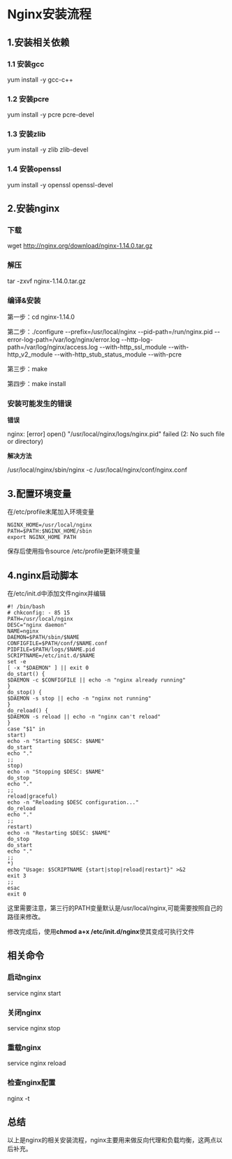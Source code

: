 # Nginx安装流程

## 1.安装相关依赖

### 1.1 安装gcc

yum install -y gcc-c++

### 1.2 安装pcre

yum install -y pcre pcre-devel

### 1.3 安装zlib

yum install -y zlib zlib-devel

### 1.4 安装openssl

yum install -y openssl openssl-devel



## 2.安装nginx

### 下载

wget http://nginx.org/download/nginx-1.14.0.tar.gz

### 解压

tar -zxvf nginx-1.14.0.tar.gz

### 编译&安装

第一步：cd nginx-1.14.0

第二步：./configure --prefix=/usr/local/nginx --pid-path=/run/nginx.pid --error-log-path=/var/log/nginx/error.log --http-log-path=/var/log/nginx/access.log  --with-http_ssl_module --with-http_v2_module --with-http_stub_status_module --with-pcre

第三步：make

第四步：make install

### 安装可能发生的错误

**错误**

nginx: [error] open() "/usr/local/nginx/logs/nginx.pid" failed (2: No such file or directory)

**解决方法**

 /usr/local/nginx/sbin/nginx -c /usr/local/nginx/conf/nginx.conf



## 3.配置环境变量

在/etc/profile末尾加入环境变量

```
NGINX_HOME=/usr/local/nginx
PATH=$PATH:$NGINX_HOME/sbin
export NGINX_HOME PATH
```

保存后使用指令source /etc/profile更新环境变量



## 4.nginx启动脚本

在/etc/init.d中添加文件nginx并编辑

````
#! /bin/bash
# chkconfig: - 85 15
PATH=/usr/local/nginx
DESC="nginx daemon"
NAME=nginx
DAEMON=$PATH/sbin/$NAME
CONFIGFILE=$PATH/conf/$NAME.conf
PIDFILE=$PATH/logs/$NAME.pid
SCRIPTNAME=/etc/init.d/$NAME
set -e
[ -x "$DAEMON" ] || exit 0
do_start() {
$DAEMON -c $CONFIGFILE || echo -n "nginx already running"
}
do_stop() {
$DAEMON -s stop || echo -n "nginx not running"
}
do_reload() {
$DAEMON -s reload || echo -n "nginx can't reload"
}
case "$1" in
start)
echo -n "Starting $DESC: $NAME"
do_start
echo "."
;;
stop)
echo -n "Stopping $DESC: $NAME"
do_stop
echo "."
;;
reload|graceful)
echo -n "Reloading $DESC configuration..."
do_reload
echo "."
;;
restart)
echo -n "Restarting $DESC: $NAME"
do_stop
do_start
echo "."
;;
*)
echo "Usage: $SCRIPTNAME {start|stop|reload|restart}" >&2
exit 3
;;
esac
exit 0
````

这里需要注意，第三行的PATH变量默认是/usr/local/nginx,可能需要按照自己的路径来修改。

修改完成后，使用**chmod a+x /etc/init.d/nginx**使其变成可执行文件

## 相关命令

### 启动nginx

service nginx start

### **关闭nginx**

service nginx stop

### 重载nginx

service nginx reload

### 检查nginx配置

nginx  -t

## 总结

以上是nginx的相关安装流程，nginx主要用来做反向代理和负载均衡，这两点以后补充。
